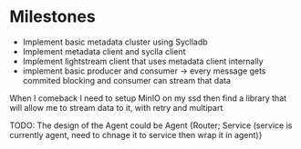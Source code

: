 # Milestones
* Implement basic metadata cluster using Syclladb
* Implement metadata client and syclla client
* Implement lightstream client that uses metadata client internally 
* implement basic producer and consumer -> every message gets commited blocking and consumer can stream that data


When I comeback I need to setup MinIO on my ssd then find a library that will allow me to stream data to it, with retry and multipart

TODO:
The design of the Agent could be Agent {Router;  Service (service is currently agent, need to chnage it to service then wrap it in agent)}